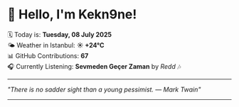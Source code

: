 # 👋 Hello, I'm Kekn9ne!

🗓️ Today is: **Tuesday, 08 July 2025**  
🌤️ Weather in Istanbul: **☀️   +24°C**  
📊 GitHub Contributions: **67**  
🎧 Currently Listening: **Sevmeden Geçer Zaman** by *Redd* 🎶

---

_"There is no sadder sight than a young pessimist. — *Mark Twain*"_

---
